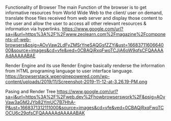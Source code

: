 Functionality of Browser
The main Function of the browser is to get informative resources from World Wide Web to the client/ user on demand, translate those files received from web server and display those content to the user and allow the user to access all other relevant resources & information via hyperlinks.
https://www.google.com/url?sa=i&url=https%3A%2F%2Fwww.zeolearn.com%2Fmagazine%2Fcomponents-of-web-browsers&psig=AOvVaw2LdFyZMSrYneSAQGsfZZYi&ust=1668371160664000&source=images&cd=vfe&ved=0CBAQjRxqFwoTCJjA6oW9qfsCFQAAAAAdAAAAABAE

Render Engine and its use
Render Engine basically renderse the information from HTML programing language to user interface language.
https://browserstack.wpenginepowered.com/wp-content/uploads/2019/11/Screenshot-2019-11-12-at-3.26.19-PM.png

Pasing and Render Tree
https://www.google.com/url?sa=i&url=https%3A%2F%2Fweb.dev%2Fhowbrowserswork%2F&psig=AOvVaw3aGM2JYb82YmUC7B7HhA-P&ust=1668371312111000&source=images&cd=vfe&ved=0CBAQjRxqFwoTCOCU6c29qfsCFQAAAAAdAAAAABAK